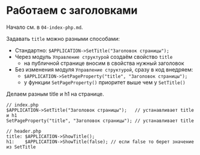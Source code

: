 # Работаем с заголовками
Начало см. в `04-index-php.md`.

Задавать `title` можно разными способами:
- Стандартно: `$APPLICATION->SetTitle("Заголовок страницы");`
- Через модуль `Управление структурой` создаём свойство `title`
    - на публичной странице вносим в свойства нужный заголовок
- Без изменения модуля `Управление структурой`, сразу в код внедряем:
    - `$APPLICATION->SetPageProperty("title", "Заголовок страницы");`
    - у функции `SetPageProperty()` приоритет выше чем у `SetTitle()`

Делаем разным title и h1 на странице.

    // index.php
    $APPLICATION->SetTitle("Заголовок страницы");   // устанавливает title и h1
    SetPageProperty("title", "Заголовок страницы"); // устанавливает title

    // header.php
    title: $APPLICATION->ShowTitle();
    h1:    $APPLICATION->ShowTitle(false); // если false то берет значение из SetTitle
